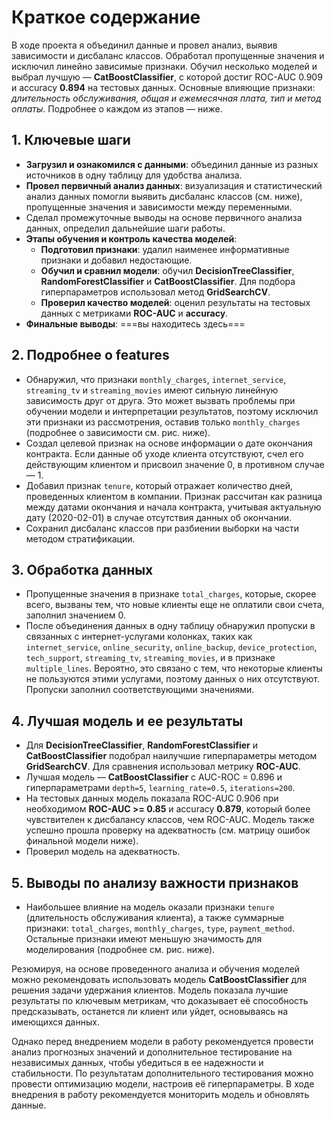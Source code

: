 # Краткое содержание

В ходе проекта я объединил данные и провел анализ, выявив зависимости и дисбаланс классов. Обработал пропущенные значения и исключил линейно зависимые признаки. Обучил несколько моделей и выбрал лучшую — **CatBoostClassifier**, с которой достиг ROC-AUC 0.909 и accuracy **0.894** на тестовых данных. Основные влияющие признаки: *длительность обслуживания, общая и ежемесячная плата, тип и метод оплаты*. Подробнее о каждом из этапов — ниже.

## 1. Ключевые шаги
- **Загрузил и ознакомился с данными**: объединил данные из разных источников в одну таблицу для удобства анализа.
- **Провел первичный анализ данных**: визуализация и статистический анализ данных помогли выявить дисбаланс классов (см. ниже), пропущенные значения и зависимости между переменными.
- Сделал промежуточные выводы на основе первичного анализа данных, определил дальнейшие шаги работы.
- **Этапы обучения и контроль качества моделей**:
  - **Подготовил признаки**: удалил наименее информативные признаки и добавил недостающие.
  - **Обучил и сравнил модели**: обучил **DecisionTreeClassifier**, **RandomForestClassifier** и **CatBoostClassifier**. Для подбора гиперпараметров использовал метод **GridSearchCV**.
  - **Проверил качество моделей**: оценил результаты на тестовых данных с метриками **ROC-AUC** и **accuracy**.
- **Финальные выводы**: ===вы находитесь здесь===

## 2. Подробнее о features
- Обнаружил, что признаки `monthly_charges`, `internet_service`, `streaming_tv` и `streaming_movies` имеют сильную линейную зависимость друг от друга. Это может вызвать проблемы при обучении модели и интерпретации результатов, поэтому исключил эти признаки из рассмотрения, оставив только `monthly_charges` (подробнее о зависимости см. рис. ниже).
- Создал целевой признак на основе информации о дате окончания контракта. Если данные об уходе клиента отсутствуют, счел его действующим клиентом и присвоил значение 0, в противном случае — 1.
- Добавил признак `tenure`, который отражает количество дней, проведенных клиентом в компании. Признак рассчитан как разница между датами окончания и начала контракта, учитывая актуальную дату (2020-02-01) в случае отсутствия данных об окончании.
- Сохранил дисбаланс классов при разбиении выборки на части методом стратификации.

## 3. Обработка данных
- Пропущенные значения в признаке `total_charges`, которые, скорее всего, вызваны тем, что новые клиенты еще не оплатили свои счета, заполнил значением 0.
- После объединения данных в одну таблицу обнаружил пропуски в связанных с интернет-услугами колонках, таких как `internet_service`, `online_security`, `online_backup`, `device_protection`, `tech_support`, `streaming_tv`, `streaming_movies`, и в признаке `multiple_lines`. Вероятно, это связано с тем, что некоторые клиенты не пользуются этими услугами, поэтому данных о них отсутствуют. Пропуски заполнил соответствующими значениями.

## 4. Лучшая модель и ее результаты
- Для **DecisionTreeClassifier**, **RandomForestClassifier** и **CatBoostClassifier** подобрал наилучшие гиперпараметры методом **GridSearchCV**. Для сравнения использовал метрику **ROC-AUC**.
- Лучшая модель — **CatBoostClassifier** с AUC-ROC = 0.896 и гиперпараметрами `depth=5`, `learning_rate=0.5`, `iterations=200`.
- На тестовых данных модель показала ROC-AUC 0.906 при необходимом **ROC-AUC >= 0.85** и accuracy **0.879**, который более чувствителен к дисбалансу классов, чем ROC-AUC. Модель также успешно прошла проверку на адекватность (см. матрицу ошибок финальной модели ниже).
- Проверил модель на адекватность.

## 5. Выводы по анализу важности признаков
- Наибольшее влияние на модель оказали признаки `tenure` (длительность обслуживания клиента), а также суммарные признаки: `total_charges`, `monthly_charges`, `type`, `payment_method`. Остальные признаки имеют меньшую значимость для моделирования (подробнее см. рис. ниже).

Резюмируя, на основе проведенного анализа и обучения моделей можно рекомендовать использовать модель **CatBoostClassifier** для решения задачи удержания клиентов. Модель показала лучшие результаты по ключевым метрикам, что доказывает её способность предсказывать, останется ли клиент или уйдет, основываясь на имеющихся данных.

Однако перед внедрением модели в работу рекомендуется провести анализ прогнозных значений и дополнительное тестирование на независимых данных, чтобы убедиться в ее надежности и стабильности. По результатам дополнительного тестирования можно провести оптимизацию модели, настроив её гиперпараметры. В ходе внедрения в работу рекомендуется мониторить модель и обновлять данные.
